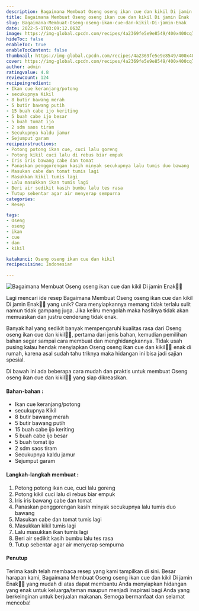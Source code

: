 ```yaml
---
description: Bagaimana Membuat Oseng oseng ikan cue dan kikil Di jamin Enak"
title: Bagaimana Membuat Oseng oseng ikan cue dan kikil Di jamin Enak
slug: Bagaimana-Membuat-Oseng-oseng-ikan-cue-dan-kikil-Di-jamin-Enak
date: 2022-5-1T03:09:12.063Z
image: https://img-global.cpcdn.com/recipes/4a2369fe5e9e8549/400x400cq70/photo.jpg
hideToc: false
enableToc: true
enableTocContent: false
thumbnail: https://img-global.cpcdn.com/recipes/4a2369fe5e9e8549/400x400cq70/photo.jpg
cover: https://img-global.cpcdn.com/recipes/4a2369fe5e9e8549/400x400cq70/photo.jpg
author: admin
ratingvalue: 4.8
reviewcount: 124
recipeingredient:
- Ikan cue keranjang/potong
- secukupnya Kikil
- 8 butir bawang merah
- 5 butir bawang putih
- 15 buah cabe ijo keriting
- 5 buah cabe ijo besar
- 5 buah tomat ijo
- 2 sdm saos tiram
- Secukupnya kaldu jamur
- Sejumput garam
recipeinstructions:
- Potong potong ikan cue, cuci lalu goreng
- Potong kikil cuci lalu di rebus biar empuk
- Iris iris bawang cabe dan tomat
- Panaskan penggorengan kasih minyak secukupnya lalu tumis duo bawang
- Masukan cabe dan tomat tumis lagi
- Masukkan kikil tumis lagi
- Lalu masukkan ikan tumis lagi
- Beri air sedikit kasih bumbu lalu tes rasa
- Tutup sebentar agar air menyerap sempurna
categories:
- Resep

tags:
- Oseng
- oseng
- ikan
- cue
- dan
- kikil

katakunci: Oseng oseng ikan cue dan kikil
recipecuisine: Indonesian

---
```


![Bagaimana Membuat Oseng oseng ikan cue dan kikil Di jamin Enak👩‍🍳](https://img-global.cpcdn.com/recipes/4a2369fe5e9e8549/400x400cq70/photo.jpg)

Lagi mencari ide resep Bagaimana Membuat Oseng oseng ikan cue dan kikil Di jamin Enak👩‍🍳 yang unik? Cara menyiapkannya memang tidak terlalu sulit namun tidak gampang juga. Jika keliru mengolah maka hasilnya tidak akan memuaskan dan justru cenderung tidak enak.

Banyak hal yang sedikit banyak mempengaruhi kualitas rasa dari Oseng oseng ikan cue dan kikil👩‍🍳, pertama dari jenis bahan, kemudian pemilihan bahan segar sampai cara membuat dan menghidangkannya. Tidak usah pusing kalau hendak menyiapkan Oseng oseng ikan cue dan kikil👩‍🍳 enak di rumah, karena asal sudah tahu triknya maka hidangan ini bisa jadi sajian spesial.

Di bawah ini ada beberapa cara mudah dan praktis untuk membuat Oseng oseng ikan cue dan kikil👩‍🍳 yang siap dikreasikan.

<!--inarticleads1-->

#### Bahan-bahan :

- Ikan cue keranjang/potong
- secukupnya Kikil
- 8 butir bawang merah
- 5 butir bawang putih
- 15 buah cabe ijo keriting
- 5 buah cabe ijo besar
- 5 buah tomat ijo
- 2 sdm saos tiram
- Secukupnya kaldu jamur
- Sejumput garam

<!--inarticleads2-->

#### Langkah-langkah membuat :

1. Potong potong ikan cue, cuci lalu goreng
1. Potong kikil cuci lalu di rebus biar empuk
1. Iris iris bawang cabe dan tomat
1. Panaskan penggorengan kasih minyak secukupnya lalu tumis duo bawang
1. Masukan cabe dan tomat tumis lagi
1. Masukkan kikil tumis lagi
1. Lalu masukkan ikan tumis lagi
1. Beri air sedikit kasih bumbu lalu tes rasa
1. Tutup sebentar agar air menyerap sempurna

#### Penutup

Terima kasih telah membaca resep yang kami tampilkan di sini. Besar harapan kami, Bagaimana Membuat Oseng oseng ikan cue dan kikil Di jamin Enak👩‍🍳 yang mudah di atas dapat membantu Anda menyiapkan hidangan yang enak untuk keluarga/teman maupun menjadi inspirasi bagi Anda yang berkeinginan untuk berjualan makanan. Semoga bermanfaat dan selamat mencoba!